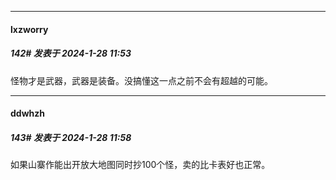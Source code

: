 
*****

####  lxzworry  
##### 142#       发表于 2024-1-28 11:53

怪物才是武器，武器是装备。没搞懂这一点之前不会有超越的可能。

*****

####  ddwhzh  
##### 143#       发表于 2024-1-28 11:58

如果山寨作能出开放大地图同时抄100个怪，卖的比卡表好也正常。

